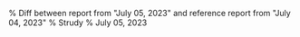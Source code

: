 % Diff between report from "July 05, 2023" and reference report from "July 04, 2023"
% Strudy
% July 05, 2023


